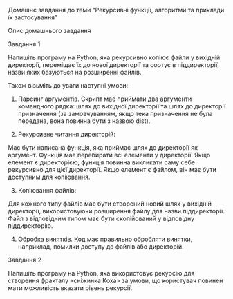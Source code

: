 Домашнє завдання до теми “Рекурсивні функції, алгоритми та приклади їх
застосування”

Опис домашнього завдання

Завдання 1

Напишіть програму на Python, яка рекурсивно копіює файли у вихідній директорії,
переміщає їх до нової директорії та сортує в піддиректорії, назви яких базуються
на розширенні файлів.

Також візьміть до уваги наступні умови:

1. Парсинг аргументів. Скрипт має приймати два аргументи командного рядка: шлях
   до вихідної директорії та шлях до директорії призначення (за замовчуванням,
   якщо тека призначення не була передана, вона повинна бути з назвою dist).

2. Рекурсивне читання директорій:

Має бути написана функція, яка приймає шлях до директорії як аргумент. Функція
має перебирати всі елементи у директорії. Якщо елемент є директорією, функція
повинна викликати саму себе рекурсивно для цієї директорії. Якщо елемент є
файлом, він має бути доступним для копіювання.

3. Копіювання файлів:

Для кожного типу файлів має бути створений новий шлях у вихідній директорії,
використовуючи розширення файлу для назви піддиректорії. Файл з відповідним
типом має бути скопійований у відповідну піддиректорію.

4. Обробка винятків. Код має правильно обробляти винятки, наприклад, помилки
   доступу до файлів або директорій.

Завдання 2

Напишіть програму на Python, яка використовує рекурсію для створення фракталу
«сніжинка Коха» за умови, що користувач повинен мати можливість вказати рівень
рекурсії.

